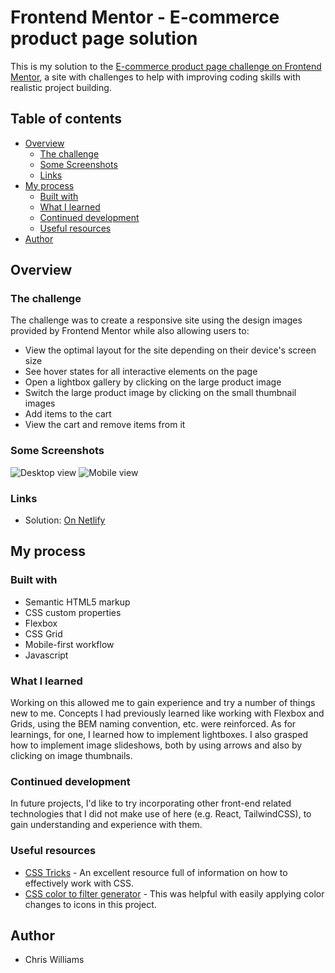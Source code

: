 # Frontend Mentor - E-commerce product page solution

This is my solution to the [E-commerce product page challenge on Frontend Mentor](https://www.frontendmentor.io/challenges/ecommerce-product-page-UPsZ9MJp6), a site with challenges to help with improving coding skills with realistic project building.

## Table of contents

- [Overview](#overview)
  - [The challenge](#the-challenge)
  - [Some Screenshots](#some-screenshots)
  - [Links](#links)
- [My process](#my-process)
  - [Built with](#built-with)
  - [What I learned](#what-i-learned)
  - [Continued development](#continued-development)
  - [Useful resources](#useful-resources)
- [Author](#author)

## Overview

### The challenge

The challenge was to create a responsive site using the design images provided by Frontend Mentor while also allowing users to:

- View the optimal layout for the site depending on their device's screen size
- See hover states for all interactive elements on the page
- Open a lightbox gallery by clicking on the large product image
- Switch the large product image by clicking on the small thumbnail images
- Add items to the cart
- View the cart and remove items from it

### Some Screenshots

![Desktop view](https://i.gyazo.com/2bcd6c00756fcc08c274806919318182.png)
![Mobile view](https://i.gyazo.com/442d0285b38a49c13a4f3223be40adad.png)

### Links

- Solution: [On Netlify](https://silly-sinoussi-a38d0f.netlify.app/)

## My process

### Built with

- Semantic HTML5 markup
- CSS custom properties
- Flexbox
- CSS Grid
- Mobile-first workflow
- Javascript

### What I learned

Working on this allowed me to gain experience and try a number of things new to me. Concepts I had previously learned like working with Flexbox and Grids, using the BEM naming convention, etc. were reinforced. As for learnings, for one, I learned how to implement lightboxes. I also grasped how to implement image slideshows, both by using arrows and also by clicking on image thumbnails.

<!---```html
<h1>Some HTML code I'm proud of</h1>
```

```css
.proud-of-this-css {
  color: papayawhip;
}
```



```js
const proudOfThisFunc = () => {
  console.log("🎉");
};
```

If you want more help with writing markdown, we'd recommend checking out [The Markdown Guide](https://www.markdownguide.org/) to learn more.--->

### Continued development

In future projects, I'd like to try incorporating other front-end related technologies that I did not make use of here (e.g. React, TailwindCSS), to gain understanding and experience with them.

### Useful resources

- [CSS Tricks](https://css-tricks.com/) - An excellent resource full of information on how to effectively work with CSS.
- [CSS color to filter generator](https://codepen.io/sosuke/pen/Pjoqqp) - This was helpful with easily applying color changes to icons in this project.

## Author

- Chris Williams
